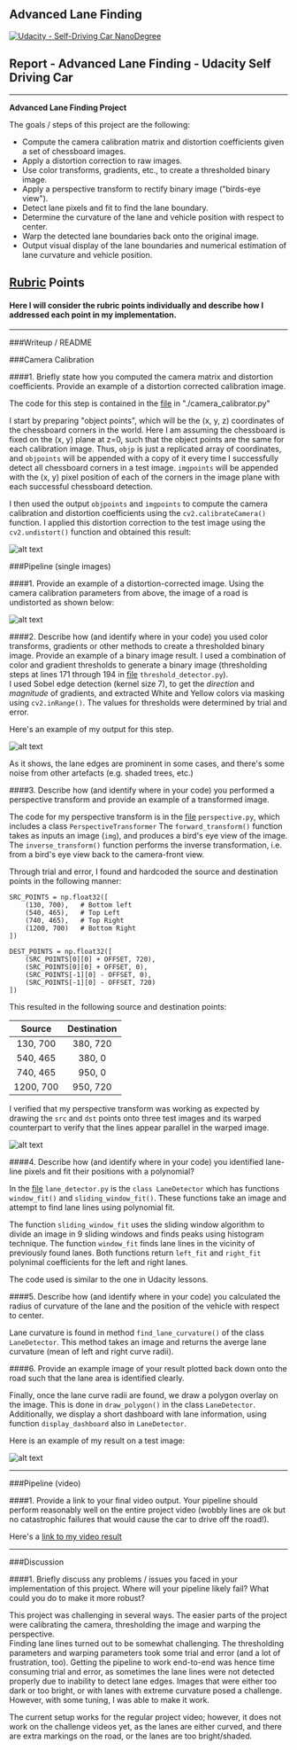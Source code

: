 ## Advanced Lane Finding
[![Udacity - Self-Driving Car NanoDegree](https://s3.amazonaws.com/udacity-sdc/github/shield-carnd.svg)](http://www.udacity.com/drive)

## Report - Advanced Lane Finding - Udacity Self Driving Car

---

**Advanced Lane Finding Project**

The goals / steps of this project are the following:

* Compute the camera calibration matrix and distortion coefficients given a set of chessboard images.
* Apply a distortion correction to raw images.
* Use color transforms, gradients, etc., to create a thresholded binary image.
* Apply a perspective transform to rectify binary image ("birds-eye view").
* Detect lane pixels and fit to find the lane boundary.
* Determine the curvature of the lane and vehicle position with respect to center.
* Warp the detected lane boundaries back onto the original image.
* Output visual display of the lane boundaries and numerical estimation of lane curvature and vehicle position.

[//]: # (Image References)

[image1]: ./output_images/cam-calib1.png "Undistorted"
[image2]: ./output_images/cam-road-calib1.png "Road Transformed"
[image3]: ./output_images/masked1.png "Binary Masked Example"
[image4]: ./output_images/tx-persp1.png "Warp Example"
[image5]: ./output_images/lane-with-overlay.png "Lane Output"
[video1]: ./output_images/project_video_out-full.mp4 "Video"

## [Rubric](https://review.udacity.com/#!/rubrics/571/view) Points
####  Here I will consider the rubric points individually and describe how I addressed each point in my implementation.  

---
###Writeup / README

###Camera Calibration

####1. Briefly state how you computed the camera matrix and distortion coefficients. Provide an example of a distortion corrected calibration image.

The code for this step is contained in the [file](./camera_calibrator.py) in "./camera_calibrator.py"  

I start by preparing "object points", which will be the (x, y, z) coordinates of the chessboard corners in the world. Here I am assuming the chessboard is fixed on the (x, y) plane at z=0, such that the object points are the same for each calibration image.  Thus, `objp` is just a replicated array of coordinates, and `objpoints` will be appended with a copy of it every time I successfully detect all chessboard corners in a test image.  `imgpoints` will be appended with the (x, y) pixel position of each of the corners in the image plane with each successful chessboard detection.  

I then used the output `objpoints` and `imgpoints` to compute the camera calibration and distortion coefficients using the `cv2.calibrateCamera()` function.  I applied this distortion correction to the test image using the `cv2.undistort()` function and obtained this result: 

![alt text][image1]

###Pipeline (single images)

####1. Provide an example of a distortion-corrected image.
Using the camera calibration parameters from above, the image of a road is undistorted as shown below: 

![alt text][image2]

####2. Describe how (and identify where in your code) you used color transforms, gradients or other methods to create a thresholded binary image.  Provide an example of a binary image result.
I used a combination of color and gradient thresholds to generate a binary image (thresholding steps at lines 171 through 194 in [file](threshold_detector.py) `threshold_detector.py`).  
I used Sobel edge detection (kernel size 7), to get the _direction_ and _magnitude_ of gradients, and extracted White and Yellow colors via masking using `cv2.inRange()`. The values for thresholds were determined by trial and error. 

Here's an example of my output for this step.  

![alt text][image3]

As it shows, the lane edges are prominent in some cases, and there's some noise from other artefacts (e.g. shaded trees, etc.)

####3. Describe how (and identify where in your code) you performed a perspective transform and provide an example of a transformed image.

The code for my perspective transform is in the [file](./perspective.py) `perspective.py`, which includes a class `PerspectiveTransformer`
The `forward_transform()` function takes as inputs an image (`img`), and produces a bird's eye view of the image.
The `inverse_transform()` function performs the inverse transformation, i.e. from a bird's eye view back to the camera-front view.

Through trial and error, I found and hardcoded the source and destination points in the following manner:

```
SRC_POINTS = np.float32([
    (130, 700),   # Bottom left
    (540, 465),   # Top Left  
    (740, 465),   # Top Right 
    (1200, 700)   # Bottom Right
])

DEST_POINTS = np.float32([
    (SRC_POINTS[0][0] + OFFSET, 720),
    (SRC_POINTS[0][0] + OFFSET, 0),
    (SRC_POINTS[-1][0] - OFFSET, 0),
    (SRC_POINTS[-1][0] - OFFSET, 720)
])
```
This resulted in the following source and destination points:

| Source        | Destination   | 
|:-------------:|:-------------:| 
| 130, 700      | 380, 720      | 
| 540, 465      | 380, 0        |
| 740, 465      | 950, 0        |
| 1200, 700     | 950, 720      |

I verified that my perspective transform was working as expected by drawing the `src` and `dst` points onto three test images and its warped counterpart to verify that the lines appear parallel in the warped image.

![alt text][image4]

####4. Describe how (and identify where in your code) you identified lane-line pixels and fit their positions with a polynomial?

In the [file](./lane_detector.py) `lane_detector.py` is the `class LaneDetector` which has functions `window_fit()` and `sliding_window_fit()`. 
These functions take an image and attempt to find lane lines using polynomial fit.

The function `sliding_window_fit` uses the sliding window algorithm to divide an image in 9 sliding windows and finds peaks using histogram technique.
The function `window_fit` finds lane lines in the vicinity of previously found lanes. Both functions return `left_fit` and `right_fit` polynimal coefficients for the left and right lanes.

The code used is similar to the one in Udacity lessons.

####5. Describe how (and identify where in your code) you calculated the radius of curvature of the lane and the position of the vehicle with respect to center.

Lane curvature is found in method `find_lane_curvature()` of the class `LaneDetector`. This method takes an image and returns the averge lane curvature (mean of left and right curve radii).


####6. Provide an example image of your result plotted back down onto the road such that the lane area is identified clearly.

Finally, once the lane curve radii are found, we draw a polygon overlay on the image. This is done in `draw_polygon()` in the class `LaneDetector`.
Additionally, we display a short dashboard with lane information, using function `display_dashboard` also in `LaneDetector`.

Here is an example of my result on a test image:

![alt text][image5]

---

###Pipeline (video)

####1. Provide a link to your final video output.  Your pipeline should perform reasonably well on the entire project video (wobbly lines are ok but no catastrophic failures that would cause the car to drive off the road!).

Here's a [link to my video result](./output_images/project_video_out-full.mp4)

---

###Discussion

####1. Briefly discuss any problems / issues you faced in your implementation of this project.  Where will your pipeline likely fail?  What could you do to make it more robust?

This project was challenging in several ways. The easier parts of the project were calibrating the camera, thresholding the image and warping the perspective.  
Finding lane lines turned out to be somewhat challenging. The thresholding parameters and warping parameters took some trial and error (and a lot of frustration, too).
Getting the pipeline to work end-to-end was hence time consuming trial and error, as sometimes the lane lines were not detected properly due to inability to detect lane edges. 
Images that were either too dark or too bright, or with lanes with extreme curvature posed a challenge. However, with some tuning, I was able to make it work. 

The current setup works for the regular project video; however, it does not work on the challenge videos yet, as the lanes are either curved, and there are extra markings on the road, or the lanes are too bright/shaded.


